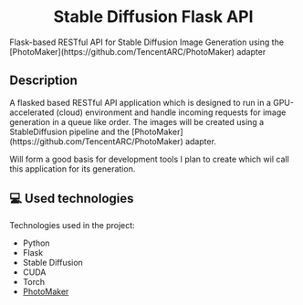 <h1 align="center" id="title">Stable Diffusion Flask API</h1>

<p id="description">Flask-based RESTful API for Stable Diffusion Image Generation using the [PhotoMaker](https://github.com/TencentARC/PhotoMaker) adapter</p>

<h2>Description</h2> 
A flasked based RESTful API application which is designed to run in a GPU-accelerated (cloud) environment and handle incoming requests for image generation in a queue like order.
The images will be created using a StableDiffusion pipeline and the [PhotoMaker](https://github.com/TencentARC/PhotoMaker) adapter.

Will form a good basis for development tools I plan to create which wil call this application for its generation. 

<h2>💻 Used technologies</h2>

Technologies used in the project:

*   Python
*   Flask
*   Stable Diffusion
*   CUDA
*   Torch
*   [PhotoMaker](https://github.com/TencentARC/PhotoMaker)
